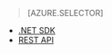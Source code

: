 ﻿> [AZURE.SELECTOR]
- [.NET SDK](/zh-tw/documentation/articles/media-services-dotnet-connect_programmatically/)
- [REST API](/zh-tw/documentation/articles/media-services-rest-connect_programmatically/)

<!--HONumber=45--> 
